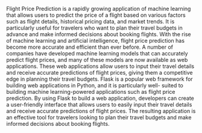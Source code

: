 Flight Price Prediction is a rapidly growing application of machine learning that allows users to predict the price of a flight based on various factors such as flight details, historical pricing data, and market trends. It is particularly useful for travelers who want to plan their travel budgets in advance and make informed decisions about booking flights.
With the rise of machine learning and artificial intelligence, flight price prediction has become more accurate and efficient than ever before. A number of companies have developed machine learning models that can accurately predict flight prices, and many of these models are now available as web applications. These web applications allow users to input their travel details and receive accurate predictions of flight prices, giving them a competitive edge in planning their travel budgets.
Flask is a popular web framework for building web applications in Python, and it is particularly well- suited to building machine learning-powered applications such as flight price prediction. By using Flask to build a web application, developers can create a user-friendly interface that allows users to easily input their travel details and receive accurate predictions of flight prices. The resulting application is an effective tool for travelers looking to plan their travel budgets and make informed decisions about booking flights.
